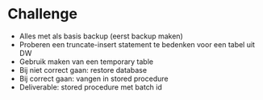 # Challenge

* Alles met als basis backup (eerst backup maken)
* Proberen een truncate-insert statement te bedenken voor een tabel uit DW
* Gebruik maken van een temporary table
* Bij niet correct gaan: restore database
* Bij correct gaan: vangen in stored procedure
* Deliverable: stored procedure met batch id

